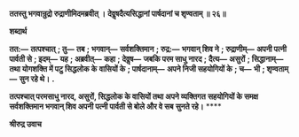 **ततस्तु भगवान्रुद्रो रुद्राणीमिदमब्रवीत् ।** **देवॢषदैत्यसिद्धानां पार्षदानां च शृण्वताम् ॥ २६॥** 

**शब्दार्थ** 

**तत:—** **तत्पश्चात्** **; तु—** **तब** **; भगवान्—** **सर्वशक्तिमान** **; रुद्र:—** **भगवान् शिव ने** **; रुद्राणीम्—** **अपनी पत्नी पार्वती से** **; इदम्—** **यह** **; अब्रवीत्—** **कहा** **; देवॢष—** **जबकि परम साधु नारद** **; दैत्य—** **असुरों** **; सिद्धानाम्—** **तथा योगशक्ति में पटु सिद्धलोक के** **वासियों के** **; पार्षदानाम्—** **अपने निजी सहयोगियों के** **; च—** **भी** **; शृण्वताम्—** **सुन रहे थे।** **.** 

**तत्पश्चात् परमसाधु नारद, असुरों, सिद्धलोक के वासियों तथा अपने व्यक्तिगत** **सहयोगियों के समक्ष सर्वशक्तिमान भगवान् शिव अपनी पत्नी पार्वती से बोले और वे सब** **सुनते रहे।** **** 

**श्रीरुद्र उवाच** 